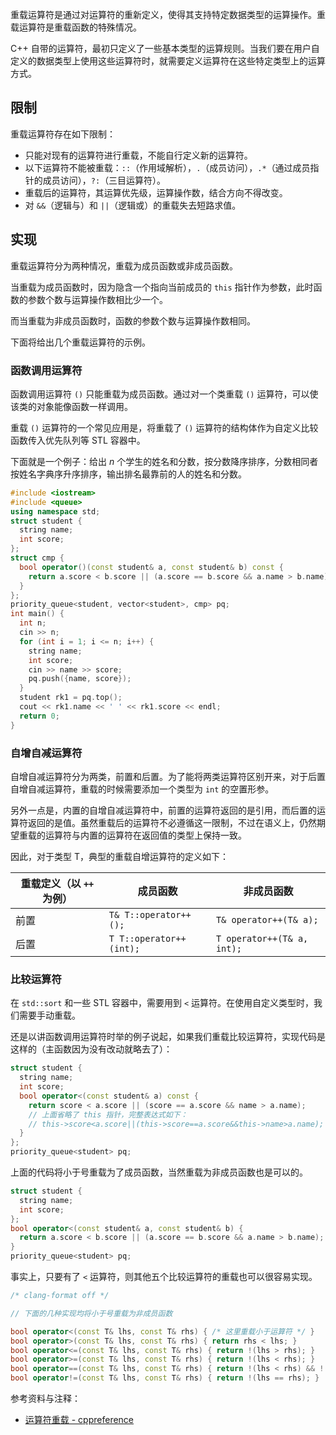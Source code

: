 重载运算符是通过对运算符的重新定义，使得其支持特定数据类型的运算操作。重载运算符是重载函数的特殊情况。

C++ 自带的运算符，最初只定义了一些基本类型的运算规则。当我们要在用户自定义的数据类型上使用这些运算符时，就需要定义运算符在这些特定类型上的运算方式。

## 限制

重载运算符存在如下限制：

- 只能对现有的运算符进行重载，不能自行定义新的运算符。
- 以下运算符不能被重载：`::`（作用域解析），`.`（成员访问），`.*`（通过成员指针的成员访问），`?:`（三目运算符）。
- 重载后的运算符，其运算优先级，运算操作数，结合方向不得改变。
- 对 `&&`（逻辑与）和 `||`（逻辑或）的重载失去短路求值。

## 实现

重载运算符分为两种情况，重载为成员函数或非成员函数。

当重载为成员函数时，因为隐含一个指向当前成员的 `this` 指针作为参数，此时函数的参数个数与运算操作数相比少一个。

而当重载为非成员函数时，函数的参数个数与运算操作数相同。

下面将给出几个重载运算符的示例。

### 函数调用运算符<span id="function"></span>

函数调用运算符 `()` 只能重载为成员函数。通过对一个类重载 `()` 运算符，可以使该类的对象能像函数一样调用。

重载 `()` 运算符的一个常见应用是，将重载了 `()` 运算符的结构体作为自定义比较函数传入优先队列等 STL 容器中。

下面就是一个例子：给出 $n$ 个学生的姓名和分数，按分数降序排序，分数相同者按姓名字典序升序排序，输出排名最靠前的人的姓名和分数。

```cpp
#include <iostream>
#include <queue>
using namespace std;
struct student {
  string name;
  int score;
};
struct cmp {
  bool operator()(const student& a, const student& b) const {
    return a.score < b.score || (a.score == b.score && a.name > b.name);
  }
};
priority_queue<student, vector<student>, cmp> pq;
int main() {
  int n;
  cin >> n;
  for (int i = 1; i <= n; i++) {
    string name;
    int score;
    cin >> name >> score;
    pq.push({name, score});
  }
  student rk1 = pq.top();
  cout << rk1.name << ' ' << rk1.score << endl;
  return 0;
}
```

### 自增自减运算符<span id="incdec"></span>

自增自减运算符分为两类，前置和后置。为了能将两类运算符区别开来，对于后置自增自减运算符，重载的时候需要添加一个类型为 `int` 的空置形参。

另外一点是，内置的自增自减运算符中，前置的运算符返回的是引用，而后置的运算符返回的是值。虽然重载后的运算符不必遵循这一限制，不过在语义上，仍然期望重载的运算符与内置的运算符在返回值的类型上保持一致。

因此，对于类型 T，典型的重载自增运算符的定义如下：

| 重载定义（以 `++` 为例） | 成员函数                    | 非成员函数                      |
| --------------- | ----------------------- | -------------------------- |
| 前置              | `T& T::operator++();`   | `T& operator++(T& a);`     |
| 后置              | `T T::operator++(int);` | `T operator++(T& a, int);` |

### 比较运算符<span id="compare"></span>

在 `std::sort` 和一些 STL 容器中，需要用到 `<` 运算符。在使用自定义类型时，我们需要手动重载。

还是以讲函数调用运算符时举的例子说起，如果我们重载比较运算符，实现代码是这样的（主函数因为没有改动就略去了）：

```cpp
struct student {
  string name;
  int score;
  bool operator<(const student& a) const {
    return score < a.score || (score == a.score && name > a.name);
    // 上面省略了 this 指针，完整表达式如下：
    // this->score<a.score||(this->score==a.score&&this->name>a.name);
  }
};
priority_queue<student> pq;
```

上面的代码将小于号重载为了成员函数，当然重载为非成员函数也是可以的。

```cpp
struct student {
  string name;
  int score;
};
bool operator<(const student& a, const student& b) {
  return a.score < b.score || (a.score == b.score && a.name > b.name);
}
priority_queue<student> pq;
```

事实上，只要有了 `<` 运算符，则其他五个比较运算符的重载也可以很容易实现。

```cpp
/* clang-format off */

// 下面的几种实现均将小于号重载为非成员函数

bool operator<(const T& lhs, const T& rhs) { /* 这里重载小于运算符 */ }
bool operator>(const T& lhs, const T& rhs) { return rhs < lhs; }
bool operator<=(const T& lhs, const T& rhs) { return !(lhs > rhs); }
bool operator>=(const T& lhs, const T& rhs) { return !(lhs < rhs); }
bool operator==(const T& lhs, const T& rhs) { return !(lhs < rhs) && !(lhs > rhs); }
bool operator!=(const T& lhs, const T& rhs) { return !(lhs == rhs); }
```

参考资料与注释：

- [运算符重载 - cppreference](https://zh.cppreference.com/w/cpp/language/operators)

